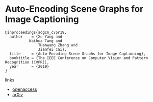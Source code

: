 # Auto-Encoding Scene Graphs for Image Captioning

```
@inproceedings{adgcn_cvpr19,
  author    = {Xu Yang and
	       Kaihua Tang and
               THanwang Zhang and
               Jianfei Cai},
  title     = {Auto-Encoding Scene Graphs for Image Captioning},
  booktitle = {The IEEE Conference on Computer Vision and Pattern Recognition (CVPR)},
  year      = {2019}
}
```

links
- [openaccess](http://openaccess.thecvf.com/content_CVPR_2019/html/Yang_Auto-Encoding_Scene_Graphs_for_Image_Captioning_CVPR_2019_paper.html)
- [arXiv](https://arxiv.org/abs/1812.02378)
